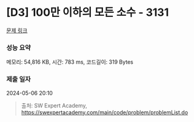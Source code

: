 # [D3] 100만 이하의 모든 소수 - 3131 

[문제 링크](https://swexpertacademy.com/main/code/problem/problemDetail.do?contestProbId=AV_6mRsasV8DFAWS) 

### 성능 요약

메모리: 54,816 KB, 시간: 783 ms, 코드길이: 319 Bytes

### 제출 일자

2024-05-06 20:10



> 출처: SW Expert Academy, https://swexpertacademy.com/main/code/problem/problemList.do